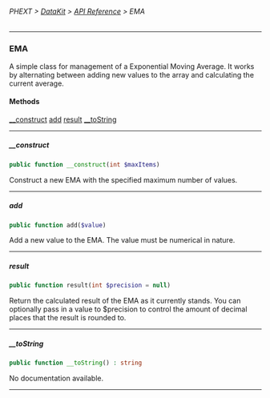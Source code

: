 ###### PHEXT > [DataKit](../README.md) > [API Reference](index.md) > EMA
------
### EMA
A simple class for management of a Exponential Moving Average. It works by alternating between adding new values to the array and calculating the current average.
#### Methods
[__construct](#__construct)
[add](#add)
[result](#result)
[__toString](#__tostring)

------
##### __construct
```php
public function __construct(int $maxItems) 
```
Construct a new EMA with the specified maximum number of values.


------
##### add
```php
public function add($value) 
```
Add a new value to the EMA. The value must be numerical in nature.


------
##### result
```php
public function result(int $precision = null) 
```
Return the calculated result of the EMA as it currently stands. You can optionally pass in a value to $precision to control the amount of decimal places that the result is rounded to.


------
##### __toString
```php
public function __toString() : string
```
No documentation available.


------
